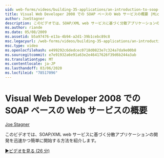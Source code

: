 ```yaml
---
uid: web-forms/videos/building-35-applications/an-introduction-to-soap-based-web-services-with-visual-web-developer-2008
title: Visual Web Developer 2008 での SOAP ベースの Web サービスの概要 |Microsoft Docs
author: JoeStagner
description: このビデオでは、SOAP/XML web サービスに基づく分散アプリケーションの開発を迅速かつ簡単に開始する方法を紹介します。
ms.author: riande
ms.date: 05/08/2009
ms.assetid: b5a97476-e13a-4b94-a2d1-39b1cebc89c8
msc.legacyurl: /web-forms/videos/building-35-applications/an-introduction-to-soap-based-web-services-with-visual-web-developer-2008
msc.type: video
ms.openlocfilehash: e499292c6dedcec0718d0823e7c324a7da9e00b8
ms.sourcegitcommit: e7e91932a6e91a63e2e46417626f39d6b244a3ab
ms.translationtype: MT
ms.contentlocale: ja-JP
ms.lasthandoff: 03/06/2020
ms.locfileid: "78517096"
---
```

# <a name="an-introduction-to-soap-based-web-services-with-visual-web-developer-2008"></a>Visual Web Developer 2008 での SOAP ベースの Web サービスの概要

[Joe Stagner](https://github.com/JoeStagner)

このビデオでは、SOAP/XML web サービスに基づく分散アプリケーションの開発を迅速かつ簡単に開始する方法を紹介します。

[&#9654;ビデオを見る (26 分)](https://channel9.msdn.com/Blogs/ASP-NET-Site-Videos/an-introduction-to-soap-based-web-services-with-visual-web-developer-2008)
